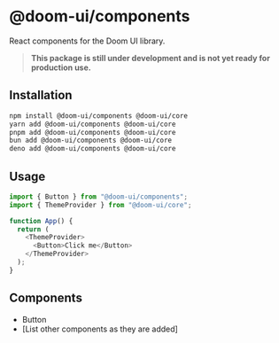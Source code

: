 # @doom-ui/components

React components for the Doom UI library.

> **This package is still under development and is not yet ready for production use.**

## Installation

```bash
npm install @doom-ui/components @doom-ui/core
yarn add @doom-ui/components @doom-ui/core
pnpm add @doom-ui/components @doom-ui/core
bun add @doom-ui/components @doom-ui/core
deno add @doom-ui/components @doom-ui/core
```

## Usage

```typescript
import { Button } from "@doom-ui/components";
import { ThemeProvider } from "@doom-ui/core";

function App() {
  return (
    <ThemeProvider>
      <Button>Click me</Button>
    </ThemeProvider>
  );
}
```

## Components

- Button
- [List other components as they are added]
